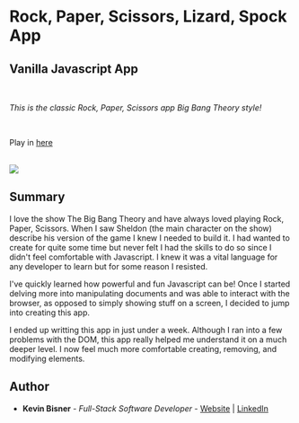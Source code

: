 # Rock, Paper, Scissors, Lizard, Spock App
## Vanilla Javascript App

<br>

_This is the classic Rock, Paper, Scissors app Big Bang Theory style!_

<br>

Play in [here](https://kbiz65.github.io/rock-scissors-paper-lizard-spock/)

<br>

<image src="images/rpsls-screenshot.png">

## Summary

I love the show The Big Bang Theory and have always loved playing Rock, Paper, Scissors. When I saw Sheldon (the main character on the show) describe his version of the game I knew I needed to build it. I had wanted to create for quite some time but never felt I had the skills to do so since I didn't feel comfortable with Javascript. I knew it was a vital language for any developer to learn but for some reason I resisted.

I've quickly learned how powerful and fun Javascript can be! Once I started delving more into manipulating documents and was able to interact with the browser, as opposed to simply showing stuff on a screen, I decided to jump into creating this app.

I ended up writting this app in just under a week. Although I ran into a few problems with the DOM, this app really helped me understand it on a much deeper level. I now feel much more comfortable creating, removing, and modifying elements.

## Author

* **Kevin Bisner** - *Full-Stack Software Developer* - [Website](http://www.kevinbisner.com) | [LinkedIn](https://www.linkedin.com/in/kevinbisner/)

